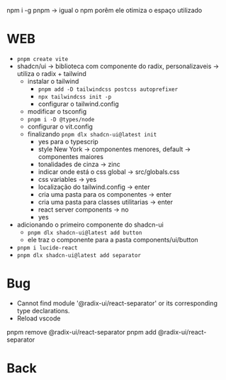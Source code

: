 npm i -g pnpm -> igual o npm porêm ele otimiza o espaço utilizado

# WEB
- ``pnpm create vite``
- shadcn/ui -> biblioteca com componente do radix, personalizaveis -> utiliza o radix + tailwind
  - instalar o tailwind
    - ``pnpm add -D tailwindcss postcss autoprefixer``
    - ``npx tailwindcss init -p``
    - configurar o tailwind.config
  - modificar o tsconfig
  - ``pnpm i -D @types/node``
  - configurar o vit.config
  - finalizando ``pnpm dlx shadcn-ui@latest init``
    - yes para o typescrip
    - style New York -> componentes menores, default -> componentes maiores
    - tonalidades de cinza -> zinc
    - indicar onde está o css global -> src/globals.css
    - css variables -> yes
    - localização do tailwind.config -> enter
    - cria uma pasta para os componentes -> enter
    - cria uma pasta para classes utilitarias -> enter
    - react server components -> no
    - yes
- adicionando o primeiro componente do shadcn-ui
  - ``pnpm dlx shadcn-ui@latest add button``
  - ele traz o componente para a pasta components/ui/button
- ``pnpm i lucide-react``
- ``pnpm dlx shadcn-ui@latest add separator``

# Bug
- Cannot find module '@radix-ui/react-separator' or its corresponding type declarations.
- Reload vscode

pnpm remove @radix-ui/react-separator
pnpm add @radix-ui/react-separator

# Back
